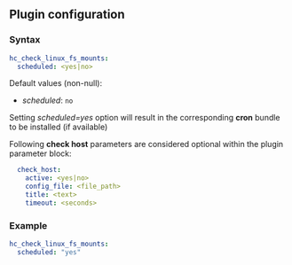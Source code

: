 ## Plugin configuration

### Syntax

```yaml
hc_check_linux_fs_mounts:
  scheduled: <yes|no>
```

Default values (non-null):
* *scheduled*: `no`

Setting *scheduled=yes* option will result in the corresponding **cron** bundle to be installed (if available)

Following **check host** parameters are considered optional within the plugin parameter block:

```yaml
  check_host:
    active: <yes|no>
    config_file: <file_path>
    title: <text>
    timeout: <seconds>
```

### Example

```yaml
hc_check_linux_fs_mounts:
  scheduled: "yes"
```
